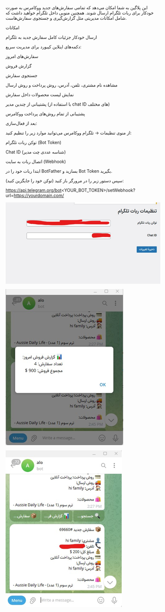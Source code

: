 
این پلاگین به شما امکان می‌دهد که تمامی سفارش‌های جدید ووکامرس به صورت خودکار برای ربات تلگرام ارسال شوند. همچنین منویی داخل تلگرام خواهید داشت که شامل امکانات مدیریتی مثل گزارش‌گیری و جستجوی سفارش‌هاست.

 امکانات

ارسال خودکار جزئیات کامل سفارش جدید به تلگرام

دکمه‌های اینلاین کیبورد برای مدیریت سریع:

 سفارش‌های امروز

 گزارش فروش

 جستجوی سفارش

مشاهده نام مشتری، تلفن، آدرس، روش پرداخت و روش ارسال

نمایش لیست محصولات داخل سفارش

پشتیبانی از چندین مدیر (با استفاده از chat ID های مختلف)

پشتیبانی از تمام روش‌های پرداخت ووکامرس

بعد از فعال‌سازی:

از منوی تنظیمات → تلگرام ووکامرس می‌توانید موارد زیر را تنظیم کنید:

توکن ربات تلگرام (Bot Token)

Chat ID (شناسه عددی چت مدیر)

اتصال ربات به سایت (Webhook)

ابتدا ربات خود را در BotFather بسازید و Bot Token بگیرید.

سپس دستور زیر را در مرورگر باز کنید (توکن خود را جایگزین کنید):

https://api.telegram.org/bot<YOUR_BOT_TOKEN>/setWebhook?url=https://yourdomain.com/

![تنظیمات افزونه](shot/3.jpg)


![پیام سفارش](shot/2.jpg)


![پیام سفارش](shot/1.jpg)
